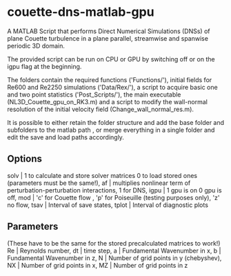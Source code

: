 # couette-dns-matlab-gpu
A MATLAB Script that performs Direct Numerical Simulations (DNSs) of plane Couette turbulence in a plane parallel,
streamwise and spanwise periodic 3D domain.

The provided script can be run on CPU or GPU by switching off or on the igpu flag at the beginning.

The folders contain the required functions ('Functions/'), initial fields for Re600 and Re2250 simulations ('Data/Rex/'), a script to 
acquire basic one and two point statistics ('Post_Scripts/'), 
the main executable (NL3D_Couette_gpu_on_RK3.m) 
and a script to modify the wall-normal resolution of the initial velocity field (Change_wall_normal_res.m).

It is possible to either retain the folder structure and add the base folder and subfolders to the matlab path , or merge everything in a 
single folder and edit the save and load paths accordingly.

Options
------------
solv | 1 to calculate and store solver matrices 0 to load stored ones (parameters must be the same!),
af | multiplies nonlinear term of perturbation-perturbation interactions, 1 for DNS,
igpu | 1 gpu is on 0 gpu is off,
mod | 'c' for Couette flow , 'p' for Poiseuille (testing purposes only), 'z' no flow,
tsav | Interval of save states,
tplot | Interval of diagnostic plots

Parameters
---------------
(These have to be the same for the stored precalculated matrices to work!)
Re | Reynolds number,
dt | time step,
a  | Fundamental Wavenumber in x,
b  | Fundamental Wavenumber in z,
N  | Number of grid points in y (chebyshev),
NX | Number of grid points in x,
MZ | Number of grid points in z
 
